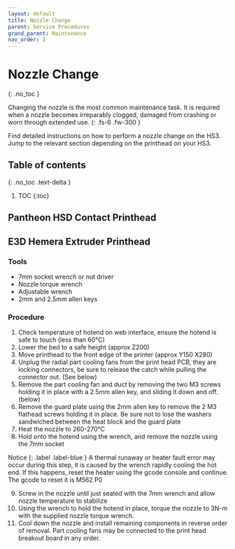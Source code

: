 ```yaml
---
layout: default
title: Nozzle Change
parent: Service Procedures
grand_parent: Maintenance
nav_order: 1
---
```


# Nozzle Change
{: .no_toc }

Changing the nozzle is the most common maintenance task. It is required when a nozzle becomes irreparably clogged, damaged from crashing or worn through extended use.
{: .fs-6 .fw-300 }

Find detailed instructions on how to perform a nozzle change on the HS3. Jump to the relevant section depending on the printhead on your HS3.

## Table of contents
{: .no_toc .text-delta }

1. TOC
{:toc}

## Pantheon HSD Contact Printhead



## E3D Hemera Extruder Printhead

### Tools
- 7mm socket wrench or nut driver
- Nozzle torque wrench
- Adjustable wrench
- 2mm and 2.5mm allen keys

### Procedure

1. Check temperature of hotend on web interface, ensure the hotend is safe to touch (less than 60°C)
2. Lower the bed to a safe height (approx Z200)
3. Move printhead to the front edge of the printer (approx Y150 X280)
4. Unplug the radial part cooling fans from the print head PCB, they are locking connectors, be sure to release the catch while pulling the connector out. (See below)
5. Remove the part cooling fan and duct by removing the two M3 screws holding it in place with a 2.5mm allen key, and sliding it down and off. (below)
6. Remove the guard plate using the 2mm allen key to remove the 2 M3 flathead screws holding it in place. Be sure not to lose the washers sandwiched between the heat block and the guard plate
7. Heat the nozzle to 260-270°C
8. Hold onto the hotend using the wrench, and remove the nozzle using the 7mm socket

Notice
{: .label .label-blue }
    A thermal runaway or heater fault error may occur during this step, it is caused by the wrench rapidly cooling the hot end. If this happens, reset the heater using the gcode console and continue. The gcode to reset it is M562 P0

9. Screw in the nozzle until just seated with the 7mm wrench and allow nozzle temperature to stabilize
10. Using the wrench to hold the hotend in place, torque the nozzle to 3N-m with the supplied nozzle torque wrench. 
11. Cool down the nozzle and install remaining components in reverse order of removal. Part cooling fans may be connected to the print head breakout board in any order.